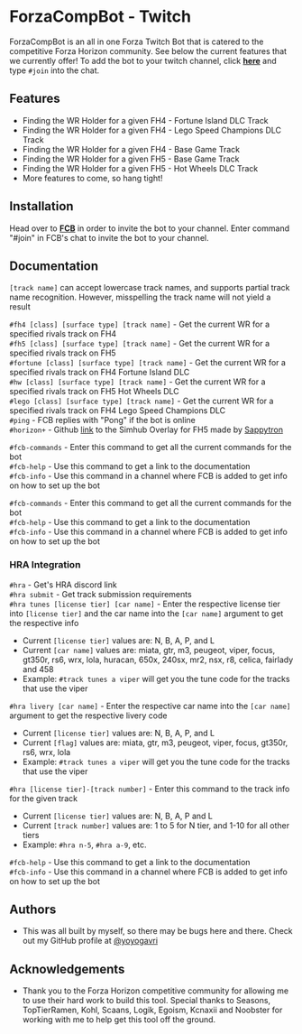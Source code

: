 
# ForzaCompBot - Twitch

ForzaCompBot is an all in one Forza Twitch Bot that is catered to the competitive Forza Horizon community. See below the current features that we currently offer!
To add the bot to your twitch channel, click [**here**](https://www.twitch.tv/forzacompbot) and type `#join` into the chat. 

## Features

- Finding the WR Holder for a given FH4 - Fortune Island DLC Track
- Finding the WR Holder for a given FH4 - Lego Speed Champions DLC Track
- Finding the WR Holder for a given FH4 - Base Game Track
- Finding the WR Holder for a given FH5 - Base Game Track
- Finding the WR Holder for a given FH5 - Hot Wheels DLC Track
- More features to come, so hang tight!


## Installation

Head over to [**FCB**](twitch.tv/forzacompbot) in order to invite the bot to your channel. Enter command "#join" in FCB's chat to invite the bot to your channel.  
## Documentation

`[track name]` can accept lowercase track names, and supports partial track name recognition. However, misspelling the track name will not yield a result

`#fh4 [class] [surface type] [track name]` - Get the current WR for a specified rivals track on FH4\
`#fh5 [class] [surface type] [track name]` - Get the current WR for a specified rivals track on FH5\
`#fortune [class] [surface type] [track name]` - Get the current WR for a specified rivals track on FH4 Fortune Island DLC\
`#hw [class] [surface type] [track name]` - Get the current WR for a specified rivals track on FH5 Hot Wheels DLC\
`#lego [class] [surface type] [track name]` - Get the current WR for a specified rivals track on FH4 Lego Speed Champions DLC\
`#ping` - FCB replies with "Pong" if the bot is online\
`#horizon+` - Github [link](https://github.com/Sappytron/HorizonPlus) to the Simhub Overlay for FH5 made by [Sappytron](https://github.com/Sappytron)

`#fcb-commands` - Enter this command to get all the current commands for the bot\
`#fcb-help` - Use this command to get a link to the documentation\
`#fcb-info` - Use this command in a channel where FCB is added to get info on how to set up the bot

`#fcb-commands` - Enter this command to get all the current commands for the bot\
`#fcb-help` - Use this command to get a link to the documentation\
`#fcb-info` - Use this command in a channel where FCB is added to get info on how to set up the bot

### HRA Integration

`#hra` - Get's HRA discord link\
`#hra submit` - Get track submission requirements\
`#hra tunes [license tier] [car name]` - Enter the respective license tier into `[license tier]` and the car name into the `[car name]` argument to get the respective info
* Current `[license tier]` values are: N, B, A, P, and L
* Current `[car name]` values are: miata, gtr, m3, peugeot, viper, focus, gt350r, rs6, wrx, lola, huracan, 650x, 240sx, mr2, nsx, r8, celica, fairlady and 458 
* Example: `#track tunes a viper` will get you the tune code for the tracks that use the viper

`#hra livery [car name]` - Enter the respective car name into the `[car name]` argument to get the respective livery code
* Current `[license tier]` values are: N, B, A, P, and L
* Current `[flag]` values are: miata, gtr, m3, peugeot, viper, focus, gt350r, rs6, wrx, lola
* Example: `#track tunes a viper` will get you the tune code for the tracks that use the viper

`#hra [license tier]-[track number]` - Enter this command to the track info for the given track
* Current `[license tier]` values are: N, B, A, P and L
* Current `[track number]` values are: 1 to 5 for N tier, and 1-10 for all other tiers
* Example: `#hra n-5`, `#hra a-9`, etc.

`#fcb-help` - Use this command to get a link to the documentation\
`#fcb-info` - Use this command in a channel where FCB is added to get info on how to set up the bot
## Authors

- This was all built by myself, so there may be bugs here and there. Check out my GitHub profile at [@yoyogavri](https://www.github.com/yoyogavri)


## Acknowledgements

 - Thank you to the Forza Horizon competitive community for allowing me to use their hard work to build this tool. Special thanks to Seasons, TopTierRamen, Kohl, Scaans, Logik, Egoism, Kcnaxii and Noobster for working with me to help get this tool off the ground.

